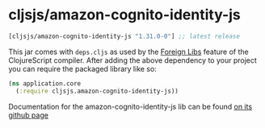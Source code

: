 # cljsjs/amazon-cognito-identity-js

[](dependency)
```clojure
[cljsjs/amazon-cognito-identity-js "1.31.0-0"] ;; latest release
```
[](/dependency)

This jar comes with `deps.cljs` as used by the [Foreign Libs][flibs] feature
of the ClojureScript compiler. After adding the above dependency to your project
you can require the packaged library like so:

```clojure
(ns application.core
  (:require cljsjs.amazon-cognito-identity-js))
```

Documentation for the amazon-cognito-identity-js lib can be found [on its github page](https://github.com/aws/amazon-cognito-identity-js)

[flibs]: https://clojurescript.org/reference/packaging-foreign-deps
